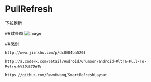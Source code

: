 # PullRefresh
下拉刷新

##效果图
![image](https://github.com/dalong982242260/PullRefresh/blob/master/img/refresh.gif?raw=true)

##感谢

    http://www.jianshu.com/p/dc0004ba5203
    
    http://a.codekk.com/detail/Android/Grumoon/android-Ultra-Pull-To-Refresh%20源码解析
    
    https://github.com/RawnHwang/SmartRefreshLayout

